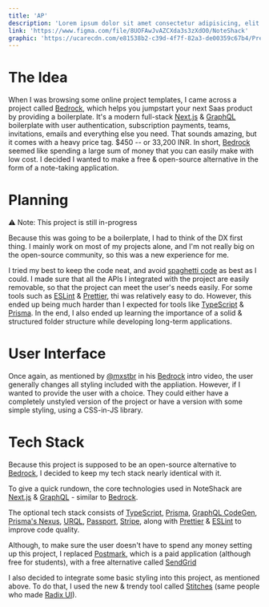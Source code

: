 ```yaml
---
title: 'AP'
description: 'Lorem ipsum dolor sit amet consectetur adipisicing, elit. Facere, eos, ut voluptate dicta a magni quibusdam error dolore cum tenetur similique autem molestiae? Eligendi delectus consequuntur animi blanditiis laboriosam. Vero.'
link: 'https://www.figma.com/file/8UOFAwJvAZCXda3s3zXdO0/NoteShack'
graphic: 'https://ucarecdn.com/e81538b2-c39d-4f7f-82a3-de00359c67b4/Preview.jpg'
---
```


# The Idea

When I was browsing some online project templates, I came across a project called [Bedrock](https://bedrock.mxstbr.com/), which helps you jumpstart your next Saas product by providing a boilerplate. It's a modern full-stack [Next.js](https://nextjs.org) & [GraphQL](https://graphql.org) boilerplate with user authentication, subscription payments, teams, invitations, emails and everything else you need. That sounds amazing, but it comes with a heavy price tag. $450 -- or 33,200 INR. In short, [Bedrock](https://bedrock.mxstbr.com/) seemed like spending a large sum of money that you can easily make with low cost. I decided I wanted to make a free & open-source alternative in the form of a note-taking application.

# Planning

⚠️ Note: This project is still in-progress

Because this was going to be a boilerplate, I had to think of the DX first thing. I mainly work on most of my projects alone, and I'm not really big on the open-source community, so this was a new experience for me.

I tried my best to keep the code neat, and avoid [spaghetti code](https://www.bmc.com/blogs/spaghetti-code) as best as I could. I made sure that all the APIs I integrated with the project are easily removable, so that the project can meet the user's needs easily. For some tools such as [ESLint](https://eslint.io) & [Prettier](https://prettier.io), thi was relatively easy to do. However, this ended up being much harder than I expected for tools like [TypeScript](https://typescriptlang.org) & [Prisma](https://prisma.io). In the end, I also ended up learning the importance of a solid & structured folder structure while developing long-term applications.

# User Interface

Once again, as mentioned by [@mxstbr](https://twitter.com/mxstbr) in his [Bedrock](https://bedrock.mxstbr.com/) intro video, the user generally changes all styling included with the appliation. However, if I wanted to provide the user with a choice. They could either have a completely unstyled version of the project or have a version with some simple styling, using a CSS-in-JS library.

# Tech Stack

Because this project is supposed to be an open-source alternative to [Bedrock](https://bedrock.mxstbr.com/), I decided to keep my tech stack nearly identical with it.

To give a quick rundown, the core technologies used in NoteShack are [Next.js](https://nextjs.org) & [GraphQL](https://graphql.org) - similar to [Bedrock](https://bedrock.mxstbr.com/).

The optional tech stack consists of [TypeScript](https://typescriptlang.org), [Prisma](https://prisma.io), [GraphQL CodeGen](https://graphql-code-generator.com/), [Prisma's Nexus](https://nexusjs.org/), [URQL](https://formidable.com/open-source/urql/), [Passport](http://passportjs.org/), [Stripe](https://stripe.com/), along with [Prettier](https://prettier.io/) & [ESLint](https://eslint.org/) to improve code quality.

Although, to make sure the user doesn't have to spend any money setting up this project, I replaced [Postmark](https://postmarkapp.com/), which is a paid application (although free for students), with a free alternative called [SendGrid](https://sendgrid.com/)

I also decided to integrate some basic styling into this project, as mentioned above. To do that, I used the new & trendy tool called [Stitches](https://stitches.dev) (same people who made [Radix UI](https://radix-ui.com)).
